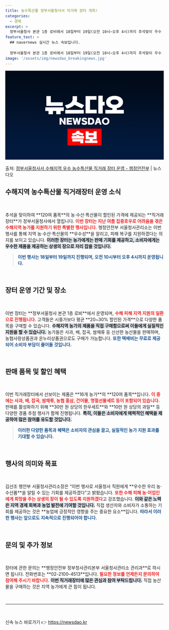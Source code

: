 ```yaml
---
title: 농수특산물 정부서울청사서 직거래 장터 개최!
categories:
  - 경제
excerpt: >
  정부서울청사 본관 1층 로비에서 18일부터 19일(오전 10시~오후 4시)까지 추석맞이 우수 농수산특산물 직…
feature_text: >
  ## navernews 실시간 뉴스 속보입니다.

  정부서울청사 본관 1층 로비에서 18일부터 19일(오전 10시~오후 4시)까지 추석맞이 우수 농수산특산물 직…
image: '/assets/img/newsdao_breakingnews.jpg'
---
```


![뉴스다오 속보](/assets/img/newsdao_breakingnews.jpg)

<p>출처: <a href="https://newsdao.kr/1961" rel="dofollow">정부서울청사서 수해지역 우수 농수특산물 직거래 장터 운영 - 행정안전부</a> | 뉴스다오</p>

<h2 data-ke-size="size26">수해지역 농수특산물 직거래장터 운영 소식</h2>
<p data-ke-size="size16">&nbsp;</p>
추석을 맞이하여 **120여 품목**의 농·수산·특산물이 할인된 가격에 제공되는 **직거래장터**가 정부서울청사에서 열립니다. <b><span style="color: #ee2323;">이번 장터는 지난 여름 집중호우로 어려움을 겪은 수해지역 농가를 지원하기 위한 특별한 행사입니다.</span></b> 행정안전부 서울청사관리소는 이번 행사를 통해 지역 농·수산·특산물의 **우수성**을 알리고, 피해 복구를 지원하겠다는 의지를 보이고 있습니다. <b><span style="background-color: #21538527;">이러한 장터는 농가에게는 판매 기회를 제공하고, 소비자에게는 우수한 제품을 제공하는 상생의 장으로 자리 잡을 것입니다.</span></b> 

<blockquote>
    <b><span style="color: #1a5490;">이번 행사는 18일부터 19일까지 진행되며, 오전 10시부터 오후 4시까지 운영됩니다.</span></b>
</blockquote>
<p data-ke-size="size16">&nbsp;</p>

<h2 data-ke-size="size26">장터 운영 기간 및 장소</h2>
<p data-ke-size="size16">&nbsp;</p>
이번 장터는 **정부서울청사 본관 1층 로비**에서 운영되며, <b><span style="color: #ee2323;">수해 피해 지역 지원의 일환으로 진행됩니다.</span></b> 고객들은 시중가보다 평균 **20~30% 할인된 가격**으로 다양한 품목을 구매할 수 있습니다. <b><span style="background-color: #21538527;">수해지역 농가의 제품을 직접 구매함으로써 이들에게 실질적인 지원을 할 수 있습니다.</span></b> 농가들은 사과, 배, 잡곡, 쌈채류 등 신선한 농산물을 판매하며, 농협사랑상품권과 온누리상품권으로도 구매가 가능합니다. <b><span style="color: #1a5490;">또한 택배비는 무료로 제공되어 소비자 부담이 줄어들 것입니다.</span></b>

<p data-ke-size="size16">&nbsp;</p>

<h2 data-ke-size="size26">판매 품목 및 할인 혜택</h2>
<p data-ke-size="size16">&nbsp;</p>
이번 직거래장터에서 선보이는 제품은 **16개 농가**의 **120여 품목**입니다. <b><span style="color: #ee2323;">이 중에는 사과, 배, 잡곡, 쌈채류, 농협 홍삼, 건어물, 명절선물세트 등이 포함되어 있습니다.</span></b> 판매를 활성화하기 위해 **30만 원 상당의 한우세트**와 **10만 원 상당의 과일** 등 다양한 경품 추첨 행사가 함께 진행됩니다. <b><span style="background-color: #21538527;">특히, 이들은 소비자에게 매력적인 혜택을 제공하여 많은 참여를 유도할 것입니다.</span></b>

<blockquote>
    <b><span style="color: #1a5490;">이러한 다양한 품목과 혜택은 소비자의 관심을 끌고, 실질적인 농가 지원 효과를 기대할 수 있습니다.</span></b>
</blockquote>
<p data-ke-size="size16">&nbsp;</p>

<h2 data-ke-size="size26">행사의 의미와 목표</h2>
<p data-ke-size="size16">&nbsp;</p>
김선조 행안부 서울청사관리소장은 “이번 행사로 서울청사 직원에게 **우수한 우리 농·수산품**을 알릴 수 있는 기회를 제공하겠다”고 밝혔습니다. <b><span style="color: #ee2323;">또한 수해 피해 농·어업인에게 희망을 주는 상생의 장이 될 수 있도록 지원하겠다</span></b>고 강조했습니다. <b><span style="background-color: #21538527;">이와 같은 노력은 지역 경제 회복과 농업 발전에 기여할 것입니다.</span></b> 직접 생산자와 소비자가 소통하는 기회를 제공하는 것은 **농업에 긍정적인 영향을 주는 중요한 요소**입니다. <b><span style="color: #1a5490;">따라서 이러한 행사는 앞으로도 지속적으로 진행되어야 합니다.</span></b>

<p data-ke-size="size16">&nbsp;</p>

<h2 data-ke-size="size26">문의 및 추가 정보</h2>
<p data-ke-size="size16">&nbsp;</p>
장터에 관한 문의는 **행정안전부 정부청사관리본부 서울청사관리소 관리과**로 하시면 됩니다. 전화번호는 **02-2100-4513**입니다. <b><span style="color: #ee2323;">필요한 정보를 언제든지 문의하여 참여해 주시기 바랍니다.</span></b> <b><span style="background-color: #21538527;">이번 직거래장터에 많은 관심과 참여 부탁드립니다.</span></b>  직접 농산물을 구매하는 것은 지역 농가에게 큰 힘이 됩니다. 

<p data-ke-size="size16">&nbsp;</p>

<hr style="border: 1px solid #eeeeee;">
<p data-ke-size="size16">&nbsp;</p> 

신속 뉴스 바로가기 👉 <a href="https://newsdao.kr" rel="dofollow">https://newsdao.kr</a>


